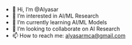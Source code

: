 - 👋 Hi, I’m @Alyasar
- 👀 I’m interested in AI/ML Research
- 🌱 I’m currently learning AI/ML Models
- 💞️ I’m looking to collaborate on AI Research
- 📫 How to reach me: alyasarmca@gmail.com

<!---
Alyasar/Alyasar is a ✨ special ✨ repository because its `README.md` (this file) appears on your GitHub profile.
You can click the Preview link to take a look at your changes.
--->
